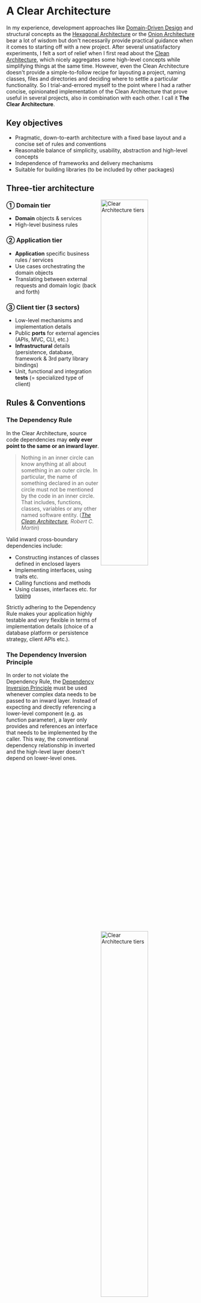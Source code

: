 # A Clear Architecture

In my experience, development approaches like [Domain-Driven Design](https://en.wikipedia.org/wiki/Domain-driven_design) and structural concepts as the [Hexagonal Architecture](http://alistair.cockburn.us/Hexagonal+architecture) or the [Onion Architecture](http://jeffreypalermo.com/blog/the-onion-architecture-part-1/) bear a lot of wisdom but don't necessarily provide practical guidance when it comes to starting off with a new project. After several unsatisfactory experiments, I felt a sort of relief when I first read about the [Clean Architecture](https://8thlight.com/blog/uncle-bob/2012/08/13/the-clean-architecture.html "The Clean Architecture by Bob Martin"), which nicely aggregates some high-level concepts while simplifying things at the same time. However, even the Clean Architecture doesn't provide a simple-to-follow recipe for layouting a project, naming classes, files and directories and deciding where to settle a particular functionality. So I trial-and-errored myself to the point where I had a rather concise, opinionated implementation of the Clean Architecture that prove useful in several projects, also in combination with each other. I call it **The Clear Architecture**.  


## Key objectives

* Pragmatic, down-to-earth architecture with a fixed base layout and a concise set of rules and conventions
* Reasonable balance of simplicity, usability, abstraction and high-level concepts
* Independence of frameworks and delivery mechanisms
* Suitable for building libraries (to be included by other packages)


## Three-tier architecture

<img src="https://cdn.rawgit.com/jkphl/generator-cleanphp/3306407b/doc/clear-architecture-domain-application-client-tiers.svg" alt="Clear Architecture tiers" align="right" width="50%"/>

### ① Domain tier

* **Domain** objects & services
* High-level business rules

### ② Application tier

* **Application** specific business rules / services
* Use cases orchestrating the domain objects
* Translating between external requests and domain logic (back and forth)

### ③ Client tier (3 sectors)

* Low-level mechanisms and implementation details
* Public **ports** for external agencies (APIs, MVC, CLI, etc.)
* **Infrastructural** details (persistence, database, framework & 3rd party library bindings)
* Unit, functional and integration **tests** (= specialized type of client) 


## Rules & Conventions

### The Dependency Rule

<img src="https://cdn.rawgit.com/jkphl/generator-cleanphp/3306407b/doc/clear-architecture-dependency-rule.svg" alt="Clear Architecture tiers" align="right" width="50%"/>

In the Clear Architecture, source code dependencies may **only ever point to the same or an inward layer**.

> Nothing in an inner circle can know anything at all about something in an outer circle. In particular, the name of something declared in an outer circle must not be mentioned by the code in an inner circle. That includes, functions, classes, variables or any other named software entity. (*[The Clean Architecture](https://8thlight.com/blog/uncle-bob/2012/08/13/the-clean-architecture.html), Robert C. Martin*)

Valid inward cross-boundary dependencies include:

* Constructing instances of classes defined in enclosed layers
* Implementing interfaces, using traits etc.
* Calling functions and methods
* Using classes, interfaces etc. for [typing](https://en.wikipedia.org/wiki/Type_system)

Strictly adhering to the Dependency Rule makes your application highly testable and very flexible in terms of implementation details (choice of a database platform or persistence strategy, client APIs etc.).

### The Dependency Inversion Principle

In order to not violate the Dependency Rule, the [Dependency Inversion Principle](https://en.wikipedia.org/wiki/Dependency_inversion_principle) must be used whenever complex data needs to be passed to an inward layer. Instead of expecting and directly referencing a lower-level component (e.g. as function parameter), a layer only provides and references an interface that needs to be implemented by the caller. This way, the conventional dependency relationship in inverted and the high-level layer doesn't depend on lower-level ones.

![Dependency inversion by using an interface / abstract service class](https://cdn.rawgit.com/jkphl/generator-cleanphp/4b0317a9/doc/clear-architecture-dependency-inversion.svg)


### Naming conventions

The following special elements (including their files) must be named after their role:

* Interfaces must use the **`Interface`** suffix (e.g. `MyCustomInterface`)
* Traits must use the **`Trait`** suffix (e.g. `MyCustomTrait`)
* Factories must use the **`Factory`** suffix (e.g. `MyCustomPurposeFactory`)


## Directory layout

### Base skeleton

```
`-- src
    `-- <Module> 
        |-- Application
        |-- Domain
        |-- Infrastructure
        |-- Ports
        `-- Tests
```

* The top level directory `src` separates the actual program source files from other package resources, e.g. documentation, configuration, 3rd party libraries etc. 
* `<Module>` must be replaced with a vendor-unique module name written in [UpperCamelCase] (e.g. `MyApp`).
* The 3rd level is made up of directories representing the architectural tiers and sectors.

### Application specific structure

* TODO: Deeper-lying directories (e.g. `Facade`, `Contract`, `Service`, `Factories` etc.) 
___

## Considerations for PHP implementations

* In a PHP implementation, [PSR-4] must be applied, with `<Module>` being the **base directory** corresponding to the **namespace prefix** (e.g. `Jkphl\MyApp`) as per [PSR-4].


[UpperCamelCase]: https://en.wikipedia.org/wiki/Camel_case
[PSR-4]: http://www.php-fig.org/psr/psr-4/
